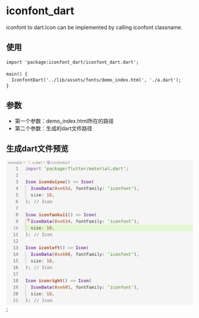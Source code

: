 # iconfont_dart

iconfont to dart.Icon can be implemented by calling iconfont classname.

## 使用

```
import 'package:iconfont_dart/iconfont_dart.dart';

main() {
  IconfontDart('../lib/assets/fonts/demo_index.html', './a.dart');
}
```

## 参数

* 第一个参数：demo_index.html所在的路径
* 第二个参数：生成的dart文件路径

## 生成dart文件预览

![](./dart.png);






